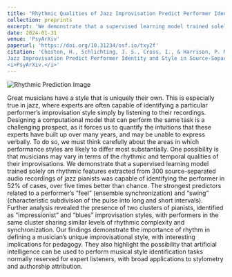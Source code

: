 ```yaml
---
title: "Rhythmic Qualities of Jazz Improvisation Predict Performer Identity and Style in Source-Separated Audio Recordings."
collection: preprints
excerpt: 'We demonstrate that a supervised learning model trained solely on rhythmic features extracted from 300 source-separated audio recordings of jazz pianists was capable of identifying the performer in 52% of cases, over five times better than chance.'
date: 2024-01-31
venue: 'PsyArXiv'
paperurl: 'https://doi.org/10.31234/osf.io/txy2f'
citation: 'Cheston, H., Schlichting, J. S., Cross, I., & Harrison, P. M. C. (2024). &quot;Rhythmic Qualities of
Jazz Improvisation Predict Performer Identity and Style in Source-Separated Audio Recordings.&quot;
<i>PsyArXiv.</i>'
---
```


![Rhythmic Prediction Image](https://huwcheston.github.io/publications/2024-01-31-rhythmic-prediction-paper_img.png)

Great musicians have a style that is uniquely their own. This is especially true in jazz, where experts are often capable of identifying a particular performer’s improvisation style simply by listening to their recordings. Designing a computational model that can perform the same task is a challenging prospect, as it forces us to quantify the intuitions that these experts have built up over many years, and may be unable to express verbally. To do so, we must think carefully about the areas in which performance styles are likely to differ most substantially. One possibility is that musicians may vary in terms of the rhythmic and temporal qualities of their improvisations. We demonstrate that a supervised learning model trained solely on rhythmic features extracted from 300 source-separated audio recordings of jazz pianists was capable of identifying the performer in 52% of cases, over five times better than chance. The strongest predictors related to a performer’s “feel” (ensemble synchronization) and “swing” (characteristic subdivision of the pulse into long and short intervals). Further analysis revealed the presence of two clusters of pianists, identified as “impressionist” and “blues” improvisation styles, with performers in the same cluster sharing similar levels of rhythmic complexity and synchronization. Our findings demonstrate the importance of rhythm in defining a musician’s unique improvisational style, with interesting implications for pedagogy. They also highlight the possibility that artificial intelligence can be used to perform musical style identification tasks normally reserved for expert listeners, with broad applications to stylometry and authorship attribution.
